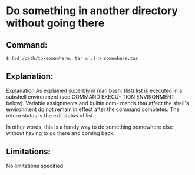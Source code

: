 # Do something in another directory without going there

## Command:
```
$ (cd /path/to/somewhere; tar c .) > somewhere.tar
```

## Explanation:
Explanation
As explained superbly in man bash:
   (list) list is executed in a subshell environment (see  COMMAND  EXECU-
          TION  ENVIRONMENT below).  Variable assignments and builtin com-
          mands that affect the  shell's  environment  do  not  remain  in
          effect  after  the  command completes.  The return status is the
          exit status of list.

In other words, this is a handy way to do something somewhere else without having to go there and coming back.

## Limitations:
No limitations specified

